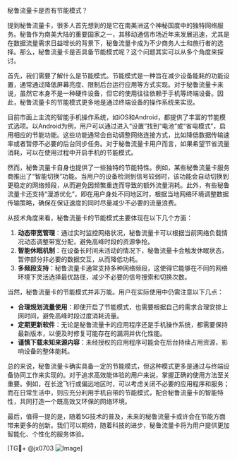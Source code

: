 秘鲁流量卡是否有节能模式？

提到秘鲁流量卡，很多人首先想到的是它在南美洲这个神秘国度中的独特网络服务。秘鲁作为南美大陆的重要国家之一，其移动通信市场近年来发展迅速，尤其是在数据流量需求日益增长的背景下，秘鲁流量卡成为不少商务人士和旅行者的选择。那么，秘鲁流量卡是否具备节能模式呢？这个问题其实可以从多个角度来探讨。

首先，我们需要了解什么是节能模式。节能模式是一种旨在减少设备能耗的功能设置，通常通过降低屏幕亮度、限制后台运行应用等方式实现。对于秘鲁流量卡来说，虽然它本身不是一种硬件设备，但它的使用往往依赖于手机等终端设备。因此，秘鲁流量卡的节能模式更多地是通过终端设备的操作系统来实现。

目前市面上主流的智能手机操作系统，如iOS和Android，都提供了丰富的节能模式选项。以Android为例，用户可以通过进入“设置”找到“电池”或“省电模式”，启用相应的节能功能。这些功能通常会自动调整网络连接方式，比如降低数据传输速率或者暂停不必要的后台同步任务。对于秘鲁流量卡用户而言，如果希望节省流量消耗，可以在使用过程中开启手机的节能模式。

然而，秘鲁流量卡自身也提供了一些独特的节能特性。例如，某些秘鲁流量卡服务商推出了“智能切换”功能。当用户的设备检测到信号较弱时，该功能会自动切换到更稳定的网络频段，从而避免因频繁重连而导致的额外流量消耗。此外，有些秘鲁流量卡还支持“漫游优化”，即在用户身处不同地区时，根据当地网络环境调整数据传输策略，确保在保证速度的同时尽量减少不必要的流量浪费。

从技术角度来看，秘鲁流量卡的节能模式主要体现在以下几个方面：

1. **动态带宽管理**：通过实时监控网络状况，秘鲁流量卡可以根据当前网络负载情况动态调整带宽分配，避免高峰时段的资源争抢。
2. **智能休眠机制**：在设备长时间未活动的情况下，秘鲁流量卡会触发休眠状态，暂停部分非必要的数据交互，从而降低功耗。
3. **多频段支持**：秘鲁流量卡通常支持多种网络频段，这使得它能够在不同的网络环境下灵活选择最优路径，减少不必要的信号搜索和切换次数。

当然，秘鲁流量卡的节能模式并非万能。用户在实际使用中仍需注意以下几点：

- **合理规划流量使用**：即使开启了节能模式，也需要根据自己的需求合理安排上网时间，避免高峰时段过度消耗流量。
- **定期更新软件**：无论是秘鲁流量卡的应用程序还是手机操作系统，都需要保持最新版本，以便及时修复可能存在的漏洞并优化性能。
- **谨慎下载未知来源内容**：未经授权的应用程序可能会在后台持续占用资源，影响设备的整体能耗。

总的来说，秘鲁流量卡确实具备一定的节能模式，但这种模式更多是通过与终端设备协同工作来实现的。对于追求高效能体验的用户来说，掌握正确的使用方法至关重要。例如，在长途飞行或偏远地区时，可以考虑关闭不必要的应用程序和服务；而在日常生活中，则应充分利用手机自带的节能模式，配合秘鲁流量卡的智能特性，共同打造一个既高效又环保的网络环境。

最后，值得一提的是，随着5G技术的普及，未来的秘鲁流量卡或许会在节能方面带来更多的创新。我们可以期待，随着科技的进步，秘鲁流量卡将为用户提供更加智能化、个性化的服务体验。

[TG💪+ @jx0703 ![Image](https://github.com/user-attachments/assets/dbca1d08-cadb-493c-b0ec-ad6f7a83f270)]